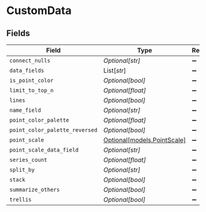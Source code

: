 # CustomData


## Fields

| Field                                                  | Type                                                   | Required                                               | Description                                            |
| ------------------------------------------------------ | ------------------------------------------------------ | ------------------------------------------------------ | ------------------------------------------------------ |
| `connect_nulls`                                        | *Optional[str]*                                        | :heavy_minus_sign:                                     | N/A                                                    |
| `data_fields`                                          | List[*str*]                                            | :heavy_minus_sign:                                     | N/A                                                    |
| `is_point_color`                                       | *Optional[bool]*                                       | :heavy_minus_sign:                                     | N/A                                                    |
| `limit_to_top_n`                                       | *Optional[float]*                                      | :heavy_minus_sign:                                     | N/A                                                    |
| `lines`                                                | *Optional[bool]*                                       | :heavy_minus_sign:                                     | N/A                                                    |
| `name_field`                                           | *Optional[str]*                                        | :heavy_minus_sign:                                     | N/A                                                    |
| `point_color_palette`                                  | *Optional[float]*                                      | :heavy_minus_sign:                                     | N/A                                                    |
| `point_color_palette_reversed`                         | *Optional[bool]*                                       | :heavy_minus_sign:                                     | N/A                                                    |
| `point_scale`                                          | [Optional[models.PointScale]](../models/pointscale.md) | :heavy_minus_sign:                                     | N/A                                                    |
| `point_scale_data_field`                               | *Optional[str]*                                        | :heavy_minus_sign:                                     | N/A                                                    |
| `series_count`                                         | *Optional[float]*                                      | :heavy_minus_sign:                                     | N/A                                                    |
| `split_by`                                             | *Optional[str]*                                        | :heavy_minus_sign:                                     | N/A                                                    |
| `stack`                                                | *Optional[bool]*                                       | :heavy_minus_sign:                                     | N/A                                                    |
| `summarize_others`                                     | *Optional[bool]*                                       | :heavy_minus_sign:                                     | N/A                                                    |
| `trellis`                                              | *Optional[bool]*                                       | :heavy_minus_sign:                                     | N/A                                                    |